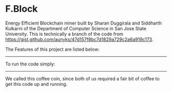 # F.Block

Energy Efficient Blockchain miner built by Sharan Duggirala and Siddharth Kulkarni of the Department of Computer Science in San Jose State University. This is technically a branch of the code from https://gist.github.com/aunyks/47d157f8bc7d1829a729c2a6a919c173. 

The Features of this project are listed below: 



----------------

To run the code simply: 


----------------

We called this coffee coin, since both of us required a fair bit of coffee to get this code up and running. 
